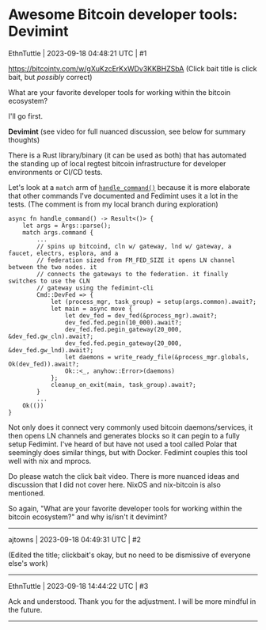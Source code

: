 # Awesome Bitcoin developer tools: Devimint

EthnTuttle | 2023-09-18 04:48:21 UTC | #1

https://bitcointv.com/w/gXuKzcErKxWDv3KKBHZSbA 
(Click bait title is click bait, but *possibly* correct)

What are your favorite developer tools for working within the bitcoin ecosystem?

I'll go first.

**Devimint** 
(see video for full nuanced discussion, see below for summary thoughts)

There is a Rust library/binary (it can be used as both) that has automated the standing up of local regtest bitcoin infrastructure for developer environments or CI/CD tests.

Let's look at a `match` arm of [`handle_command()`](https://github.com/fedimint/fedimint/blob/044236814450ad5ae83597f069147cc6d357e7ad/devimint/src/main.rs) because it is more elaborate that other commands I've documented and Fedimint uses it a lot in the tests. (The comment is from my local branch during exploration)
```
async fn handle_command() -> Result<()> {
    let args = Args::parse();
    match args.command { 
        ...
        // spins up bitcoind, cln w/ gateway, lnd w/ gateway, a faucet, electrs, esplora, and a
        // federation sized from FM_FED_SIZE it opens LN channel between the two nodes. it
        // connects the gateways to the federation. it finally switches to use the CLN
        // gateway using the fedimint-cli
        Cmd::DevFed => {
            let (process_mgr, task_group) = setup(args.common).await?;
            let main = async move {
                let dev_fed = dev_fed(&process_mgr).await?;
                dev_fed.fed.pegin(10_000).await?;
                dev_fed.fed.pegin_gateway(20_000, &dev_fed.gw_cln).await?;
                dev_fed.fed.pegin_gateway(20_000, &dev_fed.gw_lnd).await?;
                let daemons = write_ready_file(&process_mgr.globals, Ok(dev_fed)).await?;
                Ok::<_, anyhow::Error>(daemons)
            };
            cleanup_on_exit(main, task_group).await?;
        }
        ...
    Ok(())
}
```

Not only does it connect very commonly used bitcoin daemons/services, it then opens LN channels and generates blocks so it can pegin to a fully setup Fedimint. I've heard of but have not used a tool called Polar that seemingly does similar things, but with Docker. Fedimint couples this tool well with nix and mprocs.

Do please watch the click bait video. There is more nuanced ideas and discussion that I did not cover here. NixOS and nix-bitcoin is also mentioned.

So again, "What are your favorite developer tools for working within the bitcoin ecosystem?" and why is/isn't it devimint?

-------------------------

ajtowns | 2023-09-18 04:49:31 UTC | #2

(Edited the title; clickbait's okay, but no need to be dismissive of everyone else's work)

-------------------------

EthnTuttle | 2023-09-18 14:44:22 UTC | #3

Ack and understood. Thank you for the adjustment. I will be more mindful in the future.

-------------------------

